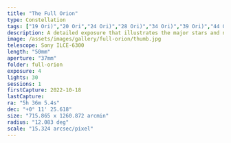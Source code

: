```yaml
---
title: "The Full Orion"
type: Constellation
tags: ["19 Ori)","20 Ori","24 Ori)","28 Ori)","34 Ori)","39 Ori)","44 Ori)","46 Ori)","50 Ori)","58 Ori)","Al Mankib","Algebar (β Ori","Betelgeux (α Ori","Flame Nebula","Great Orion Nebula","Heka (λ Ori","IC434","M42","M43","Mairan's Nebula","NGC1976","NGC1982","NGC2024","NGC2112","Orion B","Orion Nebula","Part of the constellation Orion (Ori)","The star Alnilam (ε Ori","The star Alnitak (ζ Ori","The star Bellatrix (γ Ori","The star Betelgeuse","The star Hatysa (ι Ori","The star Meissa","The star Mintaka (δ Ori","The star Rigel","The star Saif al Jabbar (η Ori","The star τ Ori"]
description: A detailed exposure that illustrates the major stars and nebulae.
image: /assets/images/gallery/full-orion/thumb.jpg
telescope: Sony ILCE-6300
length: "50mm"
aperture: "37mm"
folder: full-orion
exposure: 4
lights: 30
sessions: 1
firstCapture: 2022-10-18
lastCapture:
ra: "5h 36m 5.4s"
dec: "+0° 11' 25.618"
size: "715.865 x 1260.872 arcmin"
radius: "12.083 deg"
scale: "15.324 arcsec/pixel"
---
```

